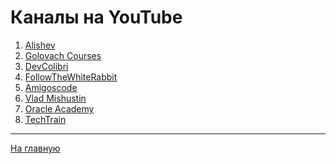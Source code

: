 # Каналы на YouTube

1) [Alishev](https://vk.cc/7W5eP5)
2) [Golovach Courses](https://vk.cc/7W5f6b)
3) [DevColibri](https://clck.ru/33gFQs)
4) [FollowTheWhiteRabbit](https://clck.ru/33gFRa)
5) [Amigoscode](https://clck.ru/33gFBs)
6) [Vlad Mishustin](https://clck.ru/33gFDG)
7) [Oracle Academy](https://vk.cc/7W5eZ2)
8) [TechTrain](https://clck.ru/344x7d)

_________________________________________________________________
[На главную](https://github.com/ArtemA1ekseev/learning-java-2025/blob/main/README.md)
